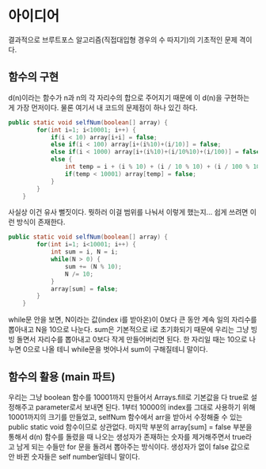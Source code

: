 # 아이디어
결과적으로 브루트포스 알고리즘(직접대입형 경우의 수 따지기)의 기초적인 문제 격이다.

## 함수의 구현
d(n)이라는 함수가 n과 n의 각 자리수의 합으로 주어지기 때문에 이 d(n)을 구현하는 게 가장 먼저이다.
물론 여기서 내 코드의 문제점이 하나 있긴 하다.

```JAVA
public static void selfNum(boolean[] array) {
        for(int i=1; i<10001; i++) {
            if(i < 10) array[i+i] = false;
            else if(i < 100) array[i+(i%10)+(i/10)] = false;
            else if(i < 1000) array[i+(i%10)+(i/10%10)+(i/100)] = false;
            else {
                int temp = i + (i % 10) + (i / 10 % 10) + (i / 100 % 10) + (i / 1000);
                if(temp < 10001) array[temp] = false;
            }
        }
    }
```
사실상 이건 유사 뻘짓이다. 뭣하러 이걸 범위를 나눠서 이렇게 했는지...
쉽게 쓰려면 이런 방식이 존재한다.

```JAVA
public static void selfNum(boolean[] array) {
        for(int i=1; i<10001; i++) {
            int sum = i, N = i;
            while(N > 0) {
                sum += (N % 10);
                N /= 10;
            }
            array[sum] = false;
        }
    }
```
while문 안을 보면, N이라는 값(index i를 받아온)이 0보다 큰 동안 계속 일의 자리수를 뽑아내고 N을 10으로 나눈다.
sum은 기본적으로 i로 초기화되기 때문에 우리는 그냥 빙빙 돌면서 자리수를 뽑아내고 0보다 작게 만들어버리면 된다.
한 자리일 때는 10으로 나누면 0으로 나올 테니 while문을 벗어나서 sum이 구해질테니 말이다.

## 함수의 활용 (main 파트)
우리는 그냥 boolean 함수를 10001까지 만들어서 Arrays.fill로 기본값을 다 true로 설정해주고 parameter로서 보내면 된다.
1부터 10000의 index를 그대로 사용하기 위해 10001까지의 크기를 만들었고, selfNum 함수에서 arr을 받아서 수정해줄 수 있는
public static void 함수이므로 상관없다. 마지막 부분의 array[sum] = false 부분을 통해서 d(n) 함수를 돌렸을 때 나오는
생성자가 존재하는 숫자를 제거해주면서 true라고 남게 되는 수들만 for 문을 돌려서 뽑아주는 방식이다. 생성자가 없이 false
값으로 안 바뀐 숫자들은 self number일테니 말이다.
